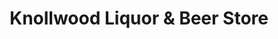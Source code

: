 ---
title: "Knollwood Liquor & Beer Store"
url: /knollwood/knollwood-liquor-and-beer-store/
shop: alcohol
---